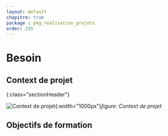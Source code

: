 ```yaml
---
layout: default
chapitre: true
package : pkg_realisation_projets
order: 235
---
```

# Besoin 
## Context de projet
{:class="sectionHeader"}

<!-- new slide  -->
![Context de projet](./images/Context-de-projet.jpg){:width="1000px"}_figure: Context de projet_

<!-- note -->




## Objectifs de formation 



<!-- new slide -->
